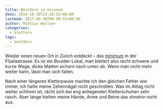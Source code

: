```yaml
---
title: Bouldern im minimum
date: 2014-10-10T22:28:55+00:00
lastmod: 2017-09-30T00:00:53+00:00
author: Mathias Wellner
categories:
  - klettern
tags:
  - bouldern
---
```

Wieder einen neuen Ort in Zürich entdeckt &ndash; das <a href="http://www.minimum.ch" title="minimum" target="_blank">minimum</a> in der Flüelastrasse. Es ist ein Boulder-Lokal, man klettert also recht schwere und kurze Wege, dicke Matten sichern nach unten ab. Wenn man nicht mehr weiter kann, lässt man sich fallen. 

Nach einer längeren Kletterpause machte ich den gleichen Fehler wie immer, ich hatte meine Zehennägel nicht geschnitten. Was im Alltag nicht weiter schlimm ist, rächt sich bei eng anliegenden Kletterschuhen sehr rasch. Aber lange hielten meine Hände, Arme und Beine das ohnehin nicht aus.